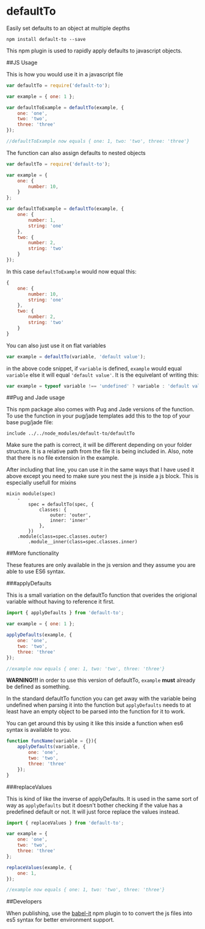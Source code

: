 # defaultTo
Easily set defaults to an object at multiple depths

`````
npm install default-to --save
`````

This npm plugin is used to rapidly apply defaults to javascript objects.

##JS Usage

This is how you would use it in a javascript file

`````js
var defaultTo = require('default-to');

var example = { one: 1 };

var defaultToExample = defaultTo(example, {
    one: 'one',
    two: 'two',
    three: 'three'
});

//defaultToExample now equals { one: 1, two: 'two', three: 'three'}
`````

The function can also assign defaults to nested objects

`````js
var defaultTo = require('default-to');

var example = {
    one: {
        number: 10,
    }
};

var defaultToExample = defaultTo(example, {
    one: {
        number: 1,
        string: 'one'
    },
    two: {
        number: 2,
        string: 'two'
    }
});
`````

In this case `defaultToExample` would now equal this:

`````js
{
    one: {
        number: 10,
        string: 'one'
    },
    two: {
        number: 2,
        string: 'two'
    }
}
`````

You can also just use it on flat variables

`````js
var example = defaultTo(variable, 'default value');
`````

in the above code snippet, if `variable` is defined,  `example` would equal `variable` else it will equal `'default value'`. It is the equivelant of writing this:

````js
var example = typeof variable !== 'undefined' ? variable : 'default value';
````

##Pug and Jade usage

This npm package also comes with Pug and Jade versions of the function. To use the function in your pug/jade templates add this to the top of your base pug/jade file:

`````jade
include ../../node_modules/default-to/defaultTo
`````

Make sure the path is correct, it will be different depending on your folder structure. It is a relative path from the file it is being included in. Also, note that there is no file extension in the example.

After including that line, you can use it in the same ways that I have used it above except you need to make sure you nest the js inside a js block. This is especially usefull for mixins

``````jade
mixin module(spec)
    -
        spec = defaultTo(spec, {
            classes: {
                outer: 'outer',
                inner: 'inner'
            },
        })
    .module(class=spec.classes.outer)
        .module__inner(class=spec.classes.inner)
``````

##More functionality

These features are only available in the js version and they assume you are able to use ES6 syntax.

###applyDefaults

This is a small variation on the defaultTo function that overides the origional variable without having to reference it first.

`````js
import { applyDefaults } from 'default-to';

var example = { one: 1 };

applyDefaults(example, {
    one: 'one',
    two: 'two',
    three: 'three'
});

//example now equals { one: 1, two: 'two', three: 'three'}
`````

**WARNING!!!** in order to use this version of defaultTo, `example` **must** already be defined as something.

In the standard defaultTo function you can get away with the variable being undefined when parsing it into the function but `applyDefaults` needs to at least have an empty object to be parsed into the function for it to work.

You can get around this by using it like this inside a function when es6 syntax is available to you.

`````````js
function funcName(variable = {}){
    applyDefaults(variable, {
        one: 'one',
        two: 'two',
        three: 'three'
    });
}
`````````

###replaceValues

This is kind of like the inverse of applyDefaults. It is used in the same sort of way as `applyDefaults` but it doesn't bother checking if the value has a predefined default or not. It will just force replace the values instead.

`````js
import { replaceValues } from 'default-to';

var example = {
    one: 'one',
    two: 'two',
    three: 'three'
};

replaceValues(example, {
    one: 1,
});

//example now equals { one: 1, two: 'two', three: 'three'}
`````

##Developers

When publishing, use the [babel-it](https://github.com/IonicaBizau/babel-it) npm plugin to to convert the js files into es5 syntax for better environment support.